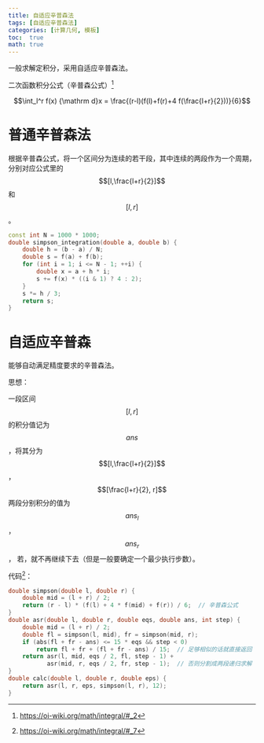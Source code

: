 ```yaml
---
title: 自适应辛普森法
tags: [自适应辛普森法]
categories: [计算几何, 模板]
toc:  true
math: true
---
```


一般求解定积分，采用自适应辛普森法。

二次函数积分公式（辛普森公式）[^simpson]

 $$\int_l^r f(x) {\mathrm d}x = \frac{(r-l)(f(l)+f(r)+4 f(\frac{l+r}{2}))}{6}$$

# 普通辛普森法

根据辛普森公式，将一个区间分为连续的若干段，其中连续的两段作为一个周期，分别对应公式里的 $$[l,\frac{l+r}{2}]$$和 $$[l,r]$$。

```cpp
const int N = 1000 * 1000;
double simpson_integration(double a, double b) {
    double h = (b - a) / N;
    double s = f(a) + f(b);
    for (int i = 1; i <= N - 1; ++i) {
        double x = a + h * i;
        s += f(x) * ((i & 1) ? 4 : 2);
    }
    s *= h / 3;
    return s;
}
```
# 自适应辛普森

能够自动满足精度要求的辛普森法。

思想：

一段区间 $$[l,r]$$的积分值记为 $$ans$$，将其分为 $$[l,\frac{l+r}{2}]$$， $$[\frac{l+r}{2}, r]$$两段分别积分的值为 $$ans_l$$， $$ans_r$$， 若，就不再继续下去（但是一般要确定一个最少执行步数）。

代码[^code]：

```cpp
double simpson(double l, double r) {
    double mid = (l + r) / 2;
    return (r - l) * (f(l) + 4 * f(mid) + f(r)) / 6;  // 辛普森公式
}
double asr(double l, double r, double eqs, double ans, int step) {
    double mid = (l + r) / 2;
    double fl = simpson(l, mid), fr = simpson(mid, r);
    if (abs(fl + fr - ans) <= 15 * eqs && step < 0)
        return fl + fr + (fl + fr - ans) / 15;  // 足够相似的话就直接返回
    return asr(l, mid, eqs / 2, fl, step - 1) +
           asr(mid, r, eqs / 2, fr, step - 1);  // 否则分割成两段递归求解
}
double calc(double l, double r, double eps) {
    return asr(l, r, eps, simpson(l, r), 12);
}
```


[^simpson]: <https://oi-wiki.org/math/integral/#_2>
[^code]: <https://oi-wiki.org/math/integral/#_7>
